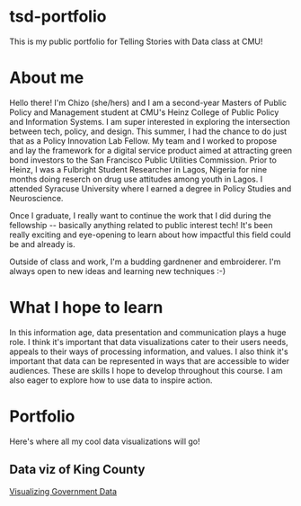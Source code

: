 # tsd-portfolio
This is my public portfolio for Telling Stories with Data class at CMU!

# About me
Hello there! I'm Chizo (she/hers) and I am a second-year Masters of Public Policy and Management student at CMU's Heinz College of Public Policy and Information Systems. I am super interested in exploring the intersection between tech, policy, and design. This summer, I had the chance to do just that as a Policy Innovation Lab Fellow. My team and I worked to propose and lay the framework for a digital service product aimed at attracting green bond investors to the San Francisco Public Utilities Commission. Prior to Heinz, I was a Fulbright Student Researcher in Lagos, Nigeria for nine months doing reserch on drug use attitudes among youth in Lagos. I attended Syracuse University where I earned a degree in Policy Studies and Neuroscience. 

Once I graduate, I really want to continue the work that I did during the fellowship -- basically anything related to public interest tech! It's been really exciting and eye-opening to learn about how impactful this field could be and already is. 

Outside of class and work, I'm a budding gardnener and embroiderer. I'm always open to new ideas and learning new techniques :-)

# What I hope to learn
In this information age, data presentation and communication plays a huge role. I think it's important that data visualizations cater to their users needs, appeals to their ways of processing information, and values. I also think it's important that data can be represented in ways that are accessible to wider audiences. These are skills I hope to develop throughout this course. I am also eager to explore how to use data to inspire action. 

# Portfolio
Here's where all my cool data visualizations will go! 

## Data viz of King County
<div class="flourish-embed flourish-chart" data-src="visualisation/3707677" data-url="https://flo.uri.sh/visualisation/3707677/embed" aria-label=""><script src="https://public.flourish.studio/resources/embed.js"></script></div>

[Visualizing Government Data](visualizing-government-data.md)

